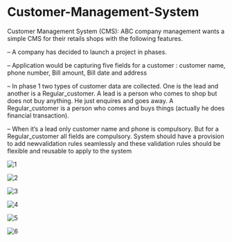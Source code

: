 # Customer-Management-System

Customer Management System (CMS): ABC company management wants a simple  CMS for their retails shops with the following features.

– A company has decided to launch a project in phases.

– Application would be capturing five fields for a customer : customer name, phone number, Bill amount, Bill date and address

– In phase 1 two types of customer data are collected. One is the lead and  another is a Regular_customer. A lead is a person who comes to shop but  does not buy anything. He just enquires and goes away. A Regular_customer  is a person who comes and buys things (actually he does financial  transaction).

– When it’s a lead only customer name and phone is compulsory. But for a  Regular_customer all fields are compulsory. System should have a provision to add newvalidation rules seamlessly and these validation rules should be flexible and reusable to apply to the system

![1](https://user-images.githubusercontent.com/80207262/194766076-196dbf39-9d1d-404f-961c-f137ddfaa781.PNG)


![2](https://user-images.githubusercontent.com/80207262/194766079-3cf6b3f9-d651-4580-a88a-9b58600ffe82.PNG)


![3](https://user-images.githubusercontent.com/80207262/194766081-760172d8-75a8-486d-b486-2659b6dcdd39.PNG)


![4](https://user-images.githubusercontent.com/80207262/194766082-83e4769c-ace0-4738-b0ac-c07f3a560da5.PNG)


![5](https://user-images.githubusercontent.com/80207262/194766084-ee9befc0-da88-43fb-98a9-15b2a2a8e3e7.PNG)


![6](https://user-images.githubusercontent.com/80207262/194766088-650f8462-a1d6-4966-ba1f-5b73654bd727.PNG)




